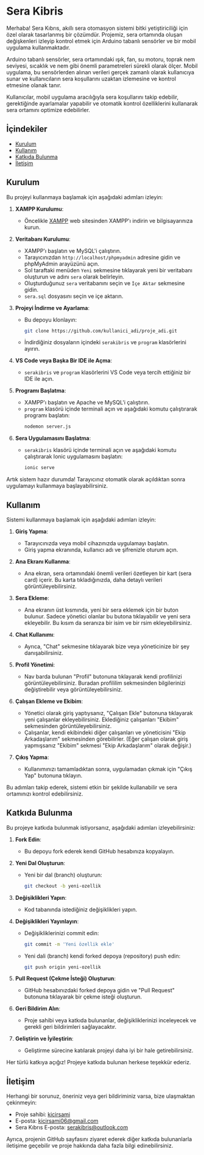 # Sera Kibris 

Merhaba! Sera Kıbrıs, akıllı sera otomasyon sistemi bitki yetiştiriciliği için özel olarak tasarlanmış bir çözümdür. Projemiz, sera ortamında oluşan değişkenleri izleyip kontrol etmek için Arduino tabanlı sensörler ve bir mobil uygulama kullanmaktadır.

Arduino tabanlı sensörler, sera ortamındaki ışık, fan, su motoru, toprak nem seviyesi, sıcaklık ve nem gibi önemli parametreleri sürekli olarak ölçer. Mobil uygulama, bu sensörlerden alınan verileri gerçek zamanlı olarak kullanıcıya sunar ve kullanıcıların sera koşullarını uzaktan izlemesine ve kontrol etmesine olanak tanır.

Kullanıcılar, mobil uygulama aracılığıyla sera koşullarını takip edebilir, gerektiğinde ayarlamalar yapabilir ve otomatik kontrol özelliklerini kullanarak sera ortamını optimize edebilirler.

## İçindekiler

- [Kurulum](#kurulum)
- [Kullanım](#kullanım)
- [Katkıda Bulunma](#katkıda-bulunma)
- [İletişim](#iletişim)

## Kurulum

Bu projeyi kullanmaya başlamak için aşağıdaki adımları izleyin:

1. **XAMPP Kurulumu**:
   - Öncelikle [XAMPP](https://www.apachefriends.org/tr/index.html) web sitesinden XAMPP'ı indirin ve bilgisayarınıza kurun.

2. **Veritabanı Kurulumu**:
   - XAMPP'ı başlatın ve MySQL'i çalıştırın.
   - Tarayıcınızdan `http://localhost/phpmyadmin` adresine gidin ve phpMyAdmin arayüzünü açın.
   - Sol taraftaki menüden `Yeni` sekmesine tıklayarak yeni bir veritabanı oluşturun ve adını `sera` olarak belirleyin.
   - Oluşturduğunuz `sera` veritabanını seçin ve `İçe Aktar` sekmesine gidin.
   - `sera.sql` dosyasını seçin ve içe aktarın.

3. **Projeyi İndirme ve Ayarlama**:
   - Bu depoyu klonlayın:
     ```sh
     git clone https://github.com/kullanici_adi/proje_adi.git
     ```
   - İndirdiğiniz dosyaların içindeki `serakibris` ve `program` klasörlerini ayırın.

4. **VS Code veya Başka Bir IDE ile Açma**:
   - `serakibris` ve `program` klasörlerini VS Code veya tercih ettiğiniz bir IDE ile açın.

5. **Programı Başlatma**:
   - XAMPP'ı başlatın ve Apache ve MySQL'i çalıştırın.
   - `program` klasörü içinde terminali açın ve aşağıdaki komutu çalıştırarak programı başlatın:
     ```sh
     nodemon server.js
     ```

6. **Sera Uygulamasını Başlatma**:
   - `serakibris` klasörü içinde terminali açın ve aşağıdaki komutu çalıştırarak Ionic uygulamasını başlatın:
     ```sh
     ionic serve
     ```

Artık sistem hazır durumda! Tarayıcınız otomatik olarak açıldıktan sonra uygulamayı kullanmaya başlayabilirsiniz.


## Kullanım

Sistemi kullanmaya başlamak için aşağıdaki adımları izleyin:

1. **Giriş Yapma**:
   - Tarayıcınızda veya mobil cihazınızda uygulamayı başlatın.
   - Giriş yapma ekranında, kullanıcı adı ve şifrenizle oturum açın.

2. **Ana Ekranı Kullanma**:
   - Ana ekran, sera ortamındaki önemli verileri özetleyen bir kart (sera card) içerir. Bu karta tıkladığınızda, daha detaylı verileri görüntüleyebilirsiniz.

3. **Sera Ekleme**:
   - Ana ekranın üst kısmında, yeni bir sera eklemek için bir buton bulunur. Sadece yönetici olanlar bu butona tıklayabilir ve yeni sera ekleyebilir. Bu kısım da seranıza bir isim ve bir rsim ekleyebilirsiniz.
  
4. **Chat Kullanımı**:
   - Ayrıca, "Chat" sekmesine tıklayarak bize veya yöneticinize bir şey danışabilirsiniz.

5. **Profil Yönetimi**:
   - Nav barda bulunan "Profil" butonuna tıklayarak kendi profilinizi görüntüleyebilirsiniz. Buradan profililim sekmesinden bilgilerinizi değiştirebilir veya görüntüleyebilirsiniz.

6. **Çalışan Ekleme ve Ekibim**:
   - Yönetici olarak giriş yaptıysanız, "Çalışan Ekle" butonuna tıklayarak yeni çalışanlar ekleyebilirsiniz. Eklediğiniz çalışanları "Ekibim" sekmesinden görüntüleyebilirsiniz.
   - Çalışanlar, kendi ekibindeki diğer çalışanları ve yöneticisini "Ekip Arkadaşlarım" sekmesinden görebilirler. (Eğer çalışan olarak giriş yapmışsanız "Ekibim" sekmesi "Ekip Arkadaşlarım" olarak değişir.)

7. **Çıkış Yapma**:
   - Kullanımınızı tamamladıktan sonra, uygulamadan çıkmak için "Çıkış Yap" butonuna tıklayın.

Bu adımları takip ederek, sistemi etkin bir şekilde kullanabilir ve sera ortamınızı kontrol edebilirsiniz.


## Katkıda Bulunma

Bu projeye katkıda bulunmak istiyorsanız, aşağıdaki adımları izleyebilirsiniz:

1. **Fork Edin**:
   - Bu depoyu fork ederek kendi GitHub hesabınıza kopyalayın.

2. **Yeni Dal Oluşturun**:
   - Yeni bir dal (branch) oluşturun:
     ```sh
     git checkout -b yeni-ozellik
     ```

3. **Değişiklikleri Yapın**:
   - Kod tabanında istediğiniz değişiklikleri yapın.

4. **Değişiklikleri Yayınlayın**:
   - Değişikliklerinizi commit edin:
     ```sh
     git commit -m 'Yeni özellik ekle'
     ```
   - Yeni dali (branch) kendi forked depoya (repository) push edin:
     ```sh
     git push origin yeni-ozellik
     ```

5. **Pull Request (Çekme İsteği) Oluşturun**:
   - GitHub hesabınızdaki forked depoya gidin ve "Pull Request" butonuna tıklayarak bir çekme isteği oluşturun.

6. **Geri Bildirim Alın**:
   - Proje sahibi veya katkıda bulunanlar, değişikliklerinizi inceleyecek ve gerekli geri bildirimleri sağlayacaktır.

7. **Geliştirin ve İyileştirin**:
   - Geliştirme sürecine katılarak projeyi daha iyi bir hale getirebilirsiniz.

Her türlü katkıya açığız! Projeye katkıda bulunan herkese teşekkür ederiz.


## İletişim

Herhangi bir sorunuz, öneriniz veya geri bildiriminiz varsa, bize ulaşmaktan çekinmeyin:

- Proje sahibi: [kicirsami](https://github.com/kicirsami)
- E-posta: [kicirsami06@gmail.com](mailto:kicirsami06@gmail.com)
- Sera Kıbrıs E-posta: [serakibris@outlook.com](mailto:serakibris@outlook.com)

Ayrıca, projenin GitHub sayfasını ziyaret ederek diğer katkıda bulunanlarla iletişime geçebilir ve proje hakkında daha fazla bilgi edinebilirsiniz.






